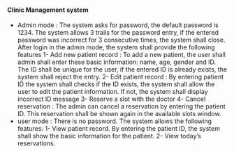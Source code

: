 #### Clinic Management system
- Admin mode : The system asks for password, the default password is 1234. The system allows 3 trails for the password entry, if the entered password was incorrect for 3 consecutive times, the system shall close. After login in the admin mode, the system shall provide the following features
              1- Add new patient record : To add a new patient, the user shall admin shall enter these basic information: name, age, gender and ID. The ID shall be unique for the user, if the entered ID is already exists, the system shall reject the entry.
              2- Edit patient record : By entering patient ID the system shall checks if the ID exists, the system shall allow the user to edit the patient information. If not, the system shall display incorrect ID message
              3- Reserve a slot with the doctor
              4- Cancel reservation : The admin can cancel a reservation by entering the patient ID. This reservation shall be shown again in the available slots window.
- user mode : There is no password. The system allows the following features: 
              1- View patient record. By entering the patient ID, the system shall show the basic information for the patient. 
              2- View today’s reservations.
